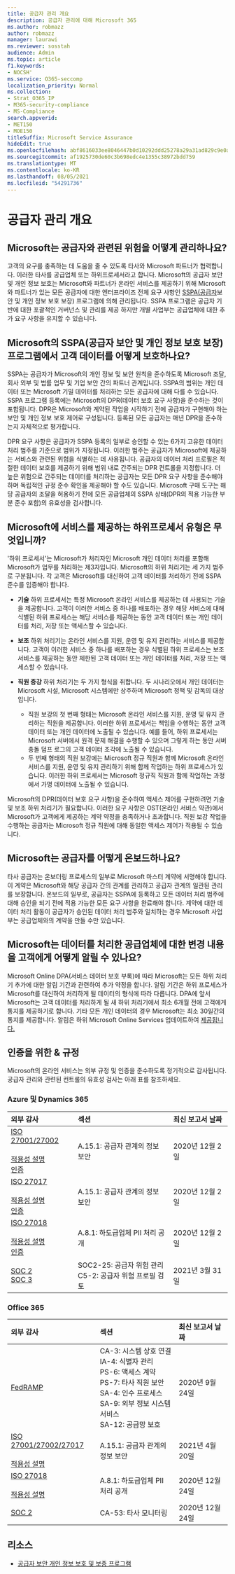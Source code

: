 ```yaml
---
title: 공급자 관리 개요
description: 공급자 관리에 대해 Microsoft 365
ms.author: robmazz
author: robmazz
manager: laurawi
ms.reviewer: sosstah
audience: Admin
ms.topic: article
f1.keywords:
- NOCSH'
ms.service: O365-seccomp
localization_priority: Normal
ms.collection:
- Strat_O365_IP
- M365-security-compliance
- MS-Compliance
search.appverid:
- MET150
- MOE150
titleSuffix: Microsoft Service Assurance
hideEdit: true
ms.openlocfilehash: abf8616033ee8046447b0d10292ddd25278a29a31ad829c9e0a97df7d11e2271
ms.sourcegitcommit: af1925730de60c3b698edc4e1355c38972bdd759
ms.translationtype: MT
ms.contentlocale: ko-KR
ms.lasthandoff: 08/05/2021
ms.locfileid: "54291736"
---
```

# <a name="supplier-management-overview"></a>공급자 관리 개요

## <a name="how-does-microsoft-manage-risk-related-to-suppliers"></a>Microsoft는 공급자와 관련된 위험을 어떻게 관리하나요?

고객의 요구를 충족하는 데 도움을 줄 수 있도록 타사와 Microsoft 파트너가 협력합니다. 이러한 타사를 공급업체 또는 하위프로세서라고 합니다. Microsoft의 공급자 보안 및 개인 정보 보호는 Microsoft와 파트너가 온라인 서비스를 제공하기 위해 Microsoft와 파트너가 있는 모든 공급자에 대한 엔터프라이즈 전체 요구 사항인 [SSPA(공급자](https://www.microsoft.com/procurement/sspa?activetab=pivot1%3aprimaryr6)보안 및 개인 정보 보호 보장) 프로그램에 의해 관리됩니다. SSPA 프로그램은 공급자 기반에 대한 포괄적인 거버넌스 및 관리를 제공 하지만 개별 사업부는 공급업체에 대한 추가 요구 사항을 유지할 수 있습니다.

## <a name="how-does-microsofts-supplier-security-and-privacy-assurance-sspa-program-protect-customer-data"></a>Microsoft의 SSPA(공급자 보안 및 개인 정보 보호 보장) 프로그램에서 고객 데이터를 어떻게 보호하나요?

SSPA는 공급자가 Microsoft의 개인 정보 및 보안 원칙을 준수하도록 Microsoft 조달, 회사 외부 및 법률 업무 및 기업 보안 간의 파트너 관계입니다. SSPA의 범위는 개인 데이터 또는 Microsoft 기밀 데이터를 처리하는 모든 공급자에 대해 다를 수 있습니다. SSPA 프로그램 등록에는 Microsoft의 DPR(데이터 보호 요구 사항)을 준수하는 것이 포함됩니다. DPR은 Microsoft와 계약된 작업을 시작하기 전에 공급자가 구현해야 하는 보안 및 개인 정보 보호 제어로 구성됩니다. 등록된 모든 공급자는 매년 DPR을 준수하는지 자체적으로 평가합니다.

DPR 요구 사항은 공급자가 SSPA 등록의 일부로 승인할 수 있는 6가지 고유한 데이터 처리 범주를 기준으로 범위가 지정됩니다. 이러한 범주는 공급자가 Microsoft에 제공하는 서비스와 관련된 위험을 식별하는 데 사용됩니다. 공급자의 데이터 처리 프로필은 적절한 데이터 보호를 제공하기 위해 범위 내로 간주되는 DPR 컨트롤을 지정합니다. 더 높은 위험으로 간주되는 데이터를 처리하는 공급자는 모든 DPR 요구 사항을 준수해야 하며 독립적인 규정 준수 확인을 제공해야 할 수도 있습니다. Microsoft 구매 도구는 해당 공급자의 조달을 허용하기 전에 모든 공급업체의 SSPA 상태(DPR의 적용 가능한 부분 준수 포함)의 유효성을 검사합니다.

## <a name="what-types-of-subprocessors-provide-services-for-microsoft"></a>Microsoft에 서비스를 제공하는 하위프로세서 유형은 무엇입니까?

'하위 프로세서'는 Microsoft가 처리자인 Microsoft 개인 데이터 처리를 포함해 Microsoft가 업무를 처리하는 제3자입니다. Microsoft의 하위 처리기는 세 가지 범주로 구분됩니다. 각 고객은 Microsoft를 대신하여 고객 데이터를 처리하기 전에 SSPA 준수를 입증해야 합니다.

- **기술** 하위 프로세서는 특정 Microsoft 온라인 서비스를 제공하는 데 사용되는 기술을 제공합니다. 고객이 이러한 서비스 중 하나를 배포하는 경우 해당 서비스에 대해 식별된 하위 프로세스는 해당 서비스를 제공하는 동안 고객 데이터 또는 개인 데이터를 처리, 저장 또는 액세스할 수 있습니다.
- **보조** 하위 처리기는 온라인 서비스를 지원, 운영 및 유지 관리하는 서비스를 제공합니다. 고객이 이러한 서비스 중 하나를 배포하는 경우 식별된 하위 프로세스는 보조 서비스를 제공하는 동안 제한된 고객 데이터 또는 개인 데이터를 처리, 저장 또는 액세스할 수 있습니다.
- **직원 증강** 하위 처리기는 두 가지 형식을 취합니다. 두 시나리오에서 개인 데이터는 Microsoft 시설, Microsoft 시스템에만 상주하며 Microsoft 정책 및 감독의 대상입니다.

    - 직원 보강의 첫 번째 형태는 Microsoft 온라인 서비스를 지원, 운영 및 유지 관리하는 직원을 제공합니다. 이러한 하위 프로세서는 책임을 수행하는 동안 고객 데이터 또는 개인 데이터에 노출될 수 있습니다. 예를 들어, 하위 프로세서는 Microsoft 서버에서 원격 문제 해결을 수행할 수 있으며 그렇게 하는 동안 서버 충돌 덤프 로그의 고객 데이터 조각에 노출될 수 있습니다.
    - 두 번째 형태의 직원 보강에는 Microsoft 정규 직원과 함께 Microsoft 온라인 서비스를 지원, 운영 및 유지 관리하기 위해 함께 작업하는 하위 프로세스가 있습니다. 이러한 하위 프로세서는 Microsoft 정규직 직원과 함께 작업하는 과정에서 가명 데이터에 노출될 수 있습니다.

Microsoft의 DPR(데이터 보호 요구 사항)을 준수하여 액세스 제어를 구현하려면 기술 및 보조 하위 처리기가 필요합니다. 이러한 요구 사항은 OST(온라인 서비스 약관)에서 Microsoft가 고객에게 제공하는 계약 약정을 충족하거나 초과합니다. 직원 보강 작업을 수행하는 공급자는 Microsoft 정규 직원에 대해 동일한 액세스 제어가 적용될 수 있습니다.

## <a name="how-does-microsoft-onboard-suppliers"></a>Microsoft는 공급자를 어떻게 온보드하나요?

타사 공급자는 온보더링 프로세스의 일부로 Microsoft 마스터 계약에 서명해야 합니다. 이 계약은 Microsoft와 해당 공급자 간의 관계를 관리하고 공급자 관계의 일관된 관리를 보장합니다. 온보드의 일부로, 공급자는 SSPA에 등록하고 모든 데이터 처리 범주에 대해 승인을 되기 전에 적용 가능한 모든 요구 사항을 완료해야 합니다. 계약에 대한 데이터 처리 활동이 공급자가 승인된 데이터 처리 범주와 일치하는 경우 Microsoft 사업부는 공급업체와의 계약을 만들 수만 있습니다.

## <a name="how-does-microsoft-notify-customers-of-changes-to-suppliers-who-process-their-data"></a>Microsoft는 데이터를 처리한 공급업체에 대한 변경 내용을 고객에게 어떻게 알릴 수 있나요?

Microsoft Online DPA(서비스 데이터 보호 부록)에 따라 Microsoft는 모든 하위 처리기 추가에 대한 알림 기간과 관련하여 추가 약정을 합니다. 알림 기간은 하위 프로세스가 Microsoft를 대신하여 처리하게 될 데이터의 형식에 따라 다릅니다. DPA에 앞서 Microsoft는 고객 데이터를 처리하게 될 새 하위 처리기에서 최소 6개월 전에 고객에게 통지를 제공하기로 합니다. 기타 모든 개인 데이터의 경우 Microsoft는 최소 30일간의 통지를 제공합니다. 알림은 하위 Microsoft Online Services 업데이트하여 [제공됩니다.](https://servicetrust.microsoft.com/ViewPage/TrustDocumentsV3?command=Download&downloadType=Document&downloadId=926b2cf5-6b6e-43ca-9bc3-f73e961aad5f&tab=7f51cb60-3d6c-11e9-b2af-7bb9f5d2d913&docTab=7f51cb60-3d6c-11e9-b2af-7bb9f5d2d913_Subprocessor_List)

## <a name="related-external-regulations--certifications"></a>인증을 위한 & 규정

Microsoft의 온라인 서비스는 외부 규정 및 인증을 준수하도록 정기적으로 감사됩니다. 공급자 관리와 관련된 컨트롤의 유효성 검사는 아래 표를 참조하세요.

### <a name="azure-and-dynamics-365"></a>Azure 및 Dynamics 365

| **외부 감사** | **섹션** | **최신 보고서 날짜** |
|:--------------------|:------------|:-----------------------|  
| [ISO 27001/27002](https://servicetrust.microsoft.com/ViewPage/MSComplianceGuideV3?command=Download&downloadType=Document&downloadId=e9116047-f327-430c-a83f-166b7e561ad6&tab=7027ead0-3d6b-11e9-b9e1-290b1eb4cdeb&docTab=7027ead0-3d6b-11e9-b9e1-290b1eb4cdeb_ISO_Reports) <br><br> [적용성 설명](https://servicetrust.microsoft.com/ViewPage/MSComplianceGuideV3?command=Download&downloadType=Document&downloadId=00af6c3e-7f3e-4e0d-8b0e-79f45ef2cef1&tab=7027ead0-3d6b-11e9-b9e1-290b1eb4cdeb&docTab=7027ead0-3d6b-11e9-b9e1-290b1eb4cdeb_ISO_Reports) <br> [인증](https://servicetrust.microsoft.com/ViewPage/MSComplianceGuideV3?command=Download&downloadType=Document&downloadId=d7af5304-3a31-40e6-9abb-e26352305d41&tab=7027ead0-3d6b-11e9-b9e1-290b1eb4cdeb&docTab=7027ead0-3d6b-11e9-b9e1-290b1eb4cdeb_ISO_Reports) | A.15.1: 공급자 관계의 정보 보안 | 2020년 12월 2일 |
| [ISO 27017](https://servicetrust.microsoft.com/ViewPage/MSComplianceGuideV3?command=Download&downloadType=Document&downloadId=e9116047-f327-430c-a83f-166b7e561ad6&tab=7027ead0-3d6b-11e9-b9e1-290b1eb4cdeb&docTab=7027ead0-3d6b-11e9-b9e1-290b1eb4cdeb_ISO_Reports) <br><br> [적용성 설명](https://servicetrust.microsoft.com/ViewPage/MSComplianceGuideV3?command=Download&downloadType=Document&downloadId=a3bca0ac-867d-4204-b66b-13665f5f1e8d&tab=7027ead0-3d6b-11e9-b9e1-290b1eb4cdeb&docTab=7027ead0-3d6b-11e9-b9e1-290b1eb4cdeb_ISO_Reports) <br> [인증](https://servicetrust.microsoft.com/ViewPage/MSComplianceGuideV3?command=Download&downloadType=Document&downloadId=25718a8a-f34d-41e1-a95a-c49246508787&tab=7027ead0-3d6b-11e9-b9e1-290b1eb4cdeb&docTab=7027ead0-3d6b-11e9-b9e1-290b1eb4cdeb_ISO_Reports) | A.15.1: 공급자 관계의 정보 보안 | 2020년 12월 2일 |
| [ISO 27018](https://servicetrust.microsoft.com/ViewPage/MSComplianceGuideV3?command=Download&downloadType=Document&downloadId=e9116047-f327-430c-a83f-166b7e561ad6&tab=7027ead0-3d6b-11e9-b9e1-290b1eb4cdeb&docTab=7027ead0-3d6b-11e9-b9e1-290b1eb4cdeb_ISO_Reports) <br><br> [적용성 설명](https://servicetrust.microsoft.com/ViewPage/MSComplianceGuideV3?command=Download&downloadType=Document&downloadId=00af6c3e-7f3e-4e0d-8b0e-79f45ef2cef1&tab=7027ead0-3d6b-11e9-b9e1-290b1eb4cdeb&docTab=7027ead0-3d6b-11e9-b9e1-290b1eb4cdeb_ISO_Reports) <br> [인증](https://servicetrust.microsoft.com/ViewPage/MSComplianceGuideV3?command=Download&downloadType=Document&downloadId=56904fc3-0942-4ff5-9eef-7cabc751a25c&tab=7027ead0-3d6b-11e9-b9e1-290b1eb4cdeb&docTab=7027ead0-3d6b-11e9-b9e1-290b1eb4cdeb_ISO_Reports) |  A.8.1: 하도급업체 PII 처리 공개 | 2020년 12월 2일 |
| [SOC 2](https://servicetrust.microsoft.com/ViewPage/MSComplianceGuideV3?command=Download&downloadType=Document&downloadId=234a0f57-83c1-4afc-a586-a0e7a59592f7&tab=7027ead0-3d6b-11e9-b9e1-290b1eb4cdeb&docTab=7027ead0-3d6b-11e9-b9e1-290b1eb4cdeb_SOC_%2F_SSAE_16_Reports) <br> [SOC 3](https://servicetrust.microsoft.com/ViewPage/MSComplianceGuideV3?command=Download&downloadType=Document&downloadId=75c8cbf6-e456-473c-a05e-34fea888ec2a&tab=7027ead0-3d6b-11e9-b9e1-290b1eb4cdeb&docTab=7027ead0-3d6b-11e9-b9e1-290b1eb4cdeb_SOC_%2F_SSAE_16_Reports) | SOC2-25: 공급자 위험 관리 <br> C5-2: 공급자 위험 프로필 검토| 2021년 3월 31일 |

### <a name="office-365"></a>Office 365

| **외부 감사** | **섹션** | **최신 보고서 날짜** |
|:--------------------|:------------|:-----------------------|  
| [FedRAMP](https://compliance.microsoft.com/compliancemanager) | CA-3: 시스템 상호 연결 <br> IA-4: 식별자 관리 <br> PS-6: 액세스 계약 <br> PS-7: 타사 직원 보안 <br> SA-4: 인수 프로세스 <br> SA-9: 외부 정보 시스템 서비스 <br> SA-12: 공급망 보호 | 2020년 9월 24일 |
| [ISO 27001/27002/27017](https://servicetrust.microsoft.com/ViewPage/MSComplianceGuideV3?command=Download&downloadType=Document&downloadId=8d625374-4f2d-49f8-9d37-a4281ba98222&tab=7027ead0-3d6b-11e9-b9e1-290b1eb4cdeb&docTab=7027ead0-3d6b-11e9-b9e1-290b1eb4cdeb_ISO_Reports) <br><br> [적용성 설명](https://servicetrust.microsoft.com/ViewPage/MSComplianceGuideV3?command=Download&downloadType=Document&downloadId=c0df4ce8-c77e-4183-84eb-c8688470d8b1&tab=7027ead0-3d6b-11e9-b9e1-290b1eb4cdeb&docTab=7027ead0-3d6b-11e9-b9e1-290b1eb4cdeb_ISO_Reports) | A.15.1: 공급자 관계의 정보 보안 | 2021년 4월 20일 |
| [ISO 27018](https://servicetrust.microsoft.com/ViewPage/MSComplianceGuideV3?command=Download&downloadType=Document&downloadId=8d625374-4f2d-49f8-9d37-a4281ba98222&tab=7027ead0-3d6b-11e9-b9e1-290b1eb4cdeb&docTab=7027ead0-3d6b-11e9-b9e1-290b1eb4cdeb_ISO_Reports) <br><br> [적용성 설명](https://servicetrust.microsoft.com/ViewPage/MSComplianceGuideV3?command=Download&downloadType=Document&downloadId=c0df4ce8-c77e-4183-84eb-c8688470d8b1&tab=7027ead0-3d6b-11e9-b9e1-290b1eb4cdeb&docTab=7027ead0-3d6b-11e9-b9e1-290b1eb4cdeb_ISO_Reports) |  A.8.1: 하도급업체 PII 처리 공개 | 2020년 12월 24일 |
| [SOC 2](https://servicetrust.microsoft.com/ViewPage/MSComplianceGuideV3?command=Download&downloadType=Document&downloadId=a73c1738-7892-42b7-acd3-87b6371c53f6&tab=7027ead0-3d6b-11e9-b9e1-290b1eb4cdeb&docTab=7027ead0-3d6b-11e9-b9e1-290b1eb4cdeb_SOC_%2F_SSAE_16_Reports) | CA-53: 타사 모니터링 | 2020년 12월 24일 |

## <a name="resources"></a>리소스

- [공급자 보안 개인 정보 보호 및 보증 프로그램](https://www.microsoft.com/procurement/sspa?activetab=pivot1%3aprimaryr6)
